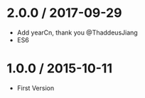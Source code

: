 
2.0.0 / 2017-09-29
==================

  * Add yearCn, thank you @ThaddeusJiang
  * ES6

1.0.0 / 2015-10-11
==================

  * First Version
